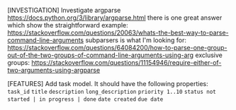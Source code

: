 [INVESTIGATION] Investigate argparse
    https://docs.python.org/3/library/argparse.html
    there is one great answer which show the straightforward example:
        https://stackoverflow.com/questions/20063/whats-the-best-way-to-parse-command-line-arguments
    subparsers is what I'm looking for:
        https://stackoverflow.com/questions/64084200/how-to-parse-one-group-out-of-the-two-groups-of-command-line-arguments-using-arg
    exclusive groups:
        https://stackoverflow.com/questions/11154946/require-either-of-two-arguments-using-argparse

[FEATURES] Add task model. It should have the following properties:
    `task_id`
    `title`
    `description`
    `long_description`
    `priority 1..10`
    `status not started | in progress | done`
    `date created`
    `due date`
